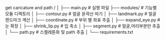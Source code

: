 get caricature and path /
│
├── main.py               # 실행 파일
├── modules/              # 기능별 모듈 디렉토리
│   ├── contour.py        # 얼굴 윤곽선 따기
│   ├── landmark.py       # 얼굴 랜드마크 계산
│   ├── coordinate.py     # 부위 별 좌표 추출
│   ├── expand_eye.py     # 눈 확장
│   ├── shrink_lip.py     # 입 축소
│   ├── segment.py        # 얼굴,머리부분만 추출
│   └── path.py           # 스켈레톤화 및 path 추출
│
└── requirements.txt 